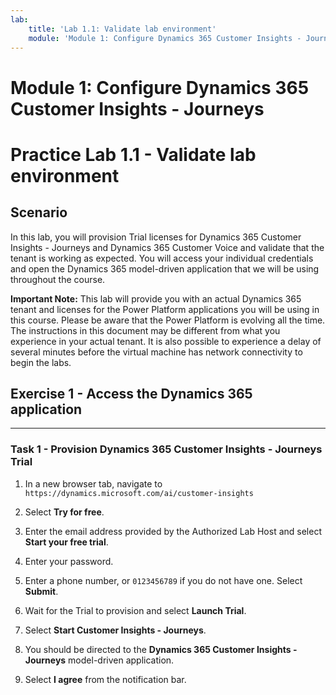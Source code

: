 ```yaml
---
lab:
    title: 'Lab 1.1: Validate lab environment'
    module: 'Module 1: Configure Dynamics 365 Customer Insights - Journeys'
---
```



Module 1: Configure Dynamics 365 Customer Insights - Journeys
========================

# Practice Lab 1.1 - Validate lab environment 

Scenario
--------

In this lab, you will provision Trial licenses for Dynamics 365 Customer Insights - Journeys and Dynamics 365 Customer Voice and validate that the tenant is working as expected. You will access your individual credentials and open the Dynamics 365 model-driven application that we will be using throughout the course. 

**Important Note:** This lab will provide you with an actual Dynamics 365 tenant
and licenses for the Power Platform applications you will be using in this
course. Please be aware that the Power Platform is evolving all the time. The
instructions in this document may be different from what you experience in your
actual tenant. It is also possible to experience a delay of several
minutes before the virtual machine has network connectivity to begin the labs.

## Exercise 1 - Access the Dynamics 365 application
---------------------------------------------------

### Task 1 - Provision Dynamics 365 Customer Insights - Journeys Trial

1.  In a new browser tab, navigate to `https://dynamics.microsoft.com/ai/customer-insights` 

2.  Select **Try for free**. 

3.  Enter the email address provided by the Authorized Lab Host and select **Start your free trial**. 

4.  Enter your password. 

5.  Enter a phone number, or `0123456789` if you do not have one. Select **Submit**. 

6.  Wait for the Trial to provision and select **Launch Trial**.

7.  Select **Start Customer Insights - Journeys**.

8.  You should be directed to the **Dynamics 365 Customer Insights - Journeys** model-driven application. 

9.  Select **I agree** from the notification bar.
